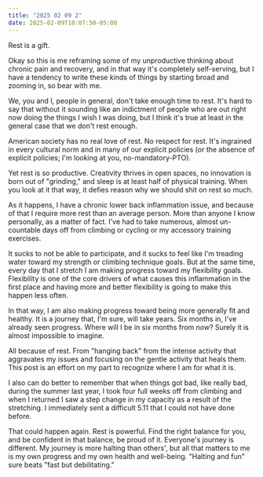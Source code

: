```yaml
---
title: "2025 02 09 2"
date: 2025-02-09T10:07:50-05:00
---
```


Rest is a gift.<!--more-->

Okay so this is me reframing some of my unproductive thinking about chronic pain
and recovery, and in that way it's completely self-serving, but I have a
tendency to write these kinds of things by starting broad and zooming in, so
bear with me.

We, you and I, people in general, don't take enough time to rest. It's hard to
say that without it sounding like an indictment of people who are out right now
doing the things I wish I was doing, but I think it's true at least in the
general case that we don't rest enough.

American society has no real love of rest. No respect for rest. It's ingrained
in every cultural norm and in many of our explicit policies (or the absence of
explicit policies; I'm looking at you, no-mandatory-PTO).

Yet rest is so productive. Creativity thrives in open spaces, no innovation is
born out of "grinding," and sleep is at least half of physical training. When
you look at it that way, it defies reason why we should shit on rest so much.

As it happens, I have a chronic lower back inflammation issue, and because of
that I require more rest than an average person. More than anyone I know
personally, as a matter of fact. I've had to take numerous, almost un-countable
days off from climbing or cycling or my accessory training exercises.

It sucks to not be able to participate, and it sucks to feel like I'm treading
water toward my strength or climbing technique goals. But at the same time,
every day that I stretch I am making progress toward my flexibility goals.
Flexibility is one of the core drivers of what causes this inflammation in the
first place and having more and better flexibility is going to make this happen
less often.

In that way, I am also making progress toward being more generally fit and
healthy. It is a journey that, I'm sure, will take years. Six months in, I've
already seen progress. Where will I be in six months from *now*? Surely it is
almost impossible to imagine.

All because of rest. From "hanging back" from the intense activity that
aggravates my issues and focusing on the gentle activity that heals them. This
post is an effort on my part to recognize where I am for what it is.

I also can do better to remember that when things got bad, like really bad,
during the summer last year, I took four full weeks off from climbing and when I
returned I saw a step change in my capacity as a result of the stretching. I
immediately sent a difficult 5.11 that I could not have done before.

That could happen again. Rest is powerful. Find the right balance for you, and
be confident in that balance, be proud of it. Everyone's journey is different.
My journey is more halting than others', but all that matters to me is my own
progress and my own health and well-being. "Halting and fun" sure beats "fast
but debilitating."
